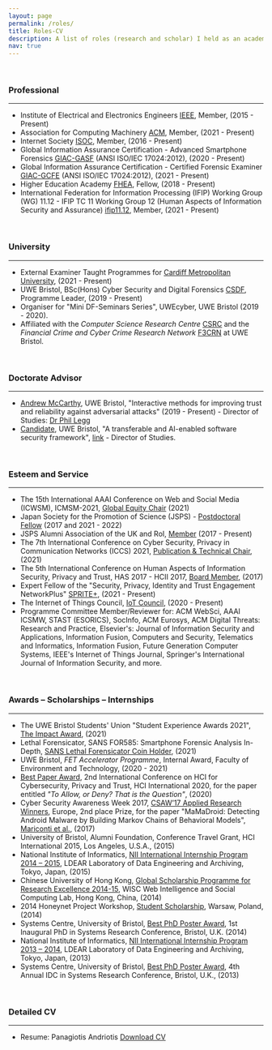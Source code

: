 ```yaml
---
layout: page
permalink: /roles/
title: Roles-CV
description: A list of roles (research and scholar) I held as an academic.
nav: true
---
```


<br>
<h3>Professional</h3>

---

* Institute of Electrical and Electronics Engineers [IEEE](https://www.ieee.org), Member, (2015 - Present)
* Association for Computing Machinery [ACM](https://www.acm.org), Member, (2021 - Present)
* Internet Society [ISOC](https://www.internetsociety.org), Member, (2016 - Present)
* Global Information Assurance Certification - Advanced Smartphone Forensics [GIAC-GASF](https://www.credly.com/users/panagiotis-andriotis/badges) (ANSI ISO/IEC 17024:2012), (2020 - Present)
* Global Information Assurance Certification - Certified Forensic Examiner [GIAC-GCFE](https://www.credly.com/users/panagiotis-andriotis/badges) (ANSI ISO/IEC 17024:2012), (2021 - Present)
* Higher Education Academy [FHEA](https://www.advance-he.ac.uk/fellowship/fellowship), Fellow, (2018 - Present)
* International Federation for Information Processing (IFIP) Working Group (WG) 11.12 - IFIP TC 11 Working Group 12 (Human Aspects of Information Security and Assurance) [ifip11.12](http://www.ifip11-12.org), Member, (2021 - Present)

<br>
<h3>University</h3>

---

* External Examiner Taught Programmes for [Cardiff Metropolitan University](https://www.cardiffmet.ac.uk/Pages/default.aspx), (2021 - Present)
* UWE Bristol, BSc(Hons) Cyber Security and Digital Forensics [CSDF](https://courses.uwe.ac.uk/G4H4/cyber-security-and-digital-forensics), Programme Leader, (2019 - Present)
* Organiser for "Mini DF-Seminars Series", UWEcyber, UWE Bristol  (2019 - 2020).
* Affiliated with the *Computer Science Research Centre* [CSRC](https://www.uwe.ac.uk/research/centres-and-groups/csrc) and the *Financial Crime and Cyber Crime Research Network* [F3CRN](https://www.uwe.ac.uk/research/centres-and-groups/global-crime-justice-security/financial-crime-network) at UWE Bristol. 

<br>
<h3>Doctorate Advisor</h3>

---

* [Andrew McCarthy](https://people.uwe.ac.uk/Person/Andrew6Mccarthy), UWE Bristol, "Interactive methods for improving trust and reliability against adversarial attacks" (2019 - Present) - Director of Studies: [Dr Phil Legg](https://people.uwe.ac.uk/Person/PhilLegg)
* [Candidate](https://www.uwe.ac.uk/research/postgraduate-research-study/how-to-apply/studentship-opportunities/transferable-and-ai-enabled-software-security-framework), UWE Bristol, "A transferable and AI-enabled software security framework", [link](https://www.uwe.ac.uk/research/postgraduate-research-study/how-to-apply/studentship-opportunities/transferable-and-ai-enabled-software-security-framework) - Director of Studies.

<br>
<h3>Esteem and Service</h3>

---

* The 15th International AAAI Conference on Web and Social Media (ICWSM), ICMSM-2021, [Global Equity Chair](https://icwsm.org/2021/#organization) (2021)
* Japan Society for the Promotion of Science (JSPS) - [Postdoctoral Fellow](https://www.jsps.go.jp/english/e-ippan/index.html) (2017 and 2021 - 2022)
* JSPS Alumni Association of the UK and RoI, [Member](https://www.jsps.org/alumni_association/) (2017 - Present)
* The 7th International Conference on Cyber Security, Privacy in Communication Networks (ICCS) 2021, [Publication & Technical Chair](https://iccs2021.iaasse.org/committees.html), (2021)
* The 5th International Conference on Human Aspects of Information Security, Privacy and Trust, HAS 2017 - HCII 2017, [Board Member](http://2017.hci.international/has), (2017)
* Expert Fellow of the "Security, Privacy, Identity and Trust Engagement NetworkPlus" [SPRITE+](https://spritehub.org/expert-fellows/), (2021 - Present)
* The Internet of Things Council, [IoT Council](https://www.theinternetofthings.eu/panagiotis-andriotis), (2020 - Present)
* Programme Committee Member/Reviewer for: ACM WebSci, AAAI ICSMW, STAST (ESORICS), SocInfo, ACM Eurosys, ACM Digital Threats: Research and Practice, Elsevier's: Journal of Information Security and Applications, Information Fusion, Computers and Security, Telematics and Informatics, Information Fusion, Future Generation Computer Systems, IEEE's Internet of Things Journal, Springer's International Journal of Information Security, and more.

<br>
<h3>Awards – Scholarships – Internships</h3>

---

* The UWE Bristol Students' Union "Student Experience Awards 2021", [The Impact Award](https://www.thestudentsunion.co.uk/news/article/thesuatuwe/The-Student-Experience-Awards-Winners/), (2021)
* Lethal Forensicator, SANS FOR585: Smartphone Forensic Analysis In-Depth, [SANS Lethal Forensicator Coin Holder](https://www.sans.org/digital-forensics-incident-response/coin-holders/), (2021)
* UWE Bristol, *FET Accelerator Programme*, Internal Award, Faculty of Environment and Technology, (2020 - 2021)
* [Best Paper Award](https://2020.hci.international/hci-cpt-best-paper-award.html), 2nd International Conference on HCI for Cybersecurity, Privacy and Trust, HCI International 2020, for the paper entitled *"To Allow, or Deny? That is the Question"*, (2020)
* Cyber Security Awareness Week 2017, [CSAW’17 Applied Research Winners](https://esisar.grenoble-inp.fr/en/about/csaw-results), Europe, 2nd place Prize, for the paper "MaMaDroid: Detecting Android Malware by Building Markov Chains of Behavioral Models", [Mariconti et al.](/al-folio/assets/pdf/ndss17mama.pdf), (2017)
* University of Bristol, Alumni Foundation, Conference Travel Grant, HCI International 2015, Los Angeles, U.S.A., (2015)
* National Institute of Informatics, [NII International Internship Program 2014 – 2015](http://people.cs.bris.ac.uk/~oray/NII//), LDEAR Laboratory of Data Engineering and Archiving, Tokyo, Japan, (2015)
* Chinese University of Hong Kong, [Global Scholarship Programme for Research Excellence 2014-15](https://research-information.bris.ac.uk/en/activities/global-scholarship-programme-for-research-excellence-2014-15), WISC Web Intelligence and Social Computing Lab, Hong Kong, China, (2014)
* 2014 Honeynet Project Workshop, [Student Scholarship](https://research-information.bris.ac.uk/en/prizes/student-scholarship-for-the-2014-honeynet-project-workshop-in-war), Warsaw, Poland, (2014)
* Systems Centre, University of Bristol, [Best PhD Poster Award](https://research-information.bris.ac.uk/en/prizes/best-phd-poster-award), 1st Inaugural PhD in Systems Research Conference, Bristol, U.K. (2014)
* National Institute of Informatics, [NII International Internship Program 2013 – 2014](http://people.cs.bris.ac.uk/~oray/NII//), LDEAR Laboratory of Data Engineering and Archiving, Tokyo, Japan, (2013)
* Systems Centre, University of Bristol, [Best PhD Poster Award](https://research-information.bris.ac.uk/en/prizes/best-phd-poster-award-2), 4th Annual IDC in Systems Research Conference, Bristol, U.K., (2013)

<br>
<h3>Detailed CV</h3>

---

* Resume: Panagiotis Andriotis [Download CV](/al-folio/assets/pdf/panosCV.pdf)
